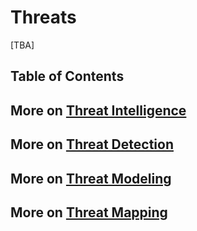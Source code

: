 # Threats
[TBA]

## Table of Contents

## More on [Threat Intelligence](https://github.com/paulveillard/cybersecurity-intelligence)
## More on [Threat Detection](https://github.com/paulveillard/cybersecurity-threat-detection)
## More on [Threat Modeling](https://github.com/paulveillard/cybersecurity-threat-modeling)
## More on [Threat Mapping](https://github.com/paulveillard/cybersecurity-threat-map)
